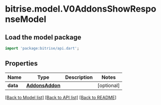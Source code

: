# bitrise.model.V0AddonsShowResponseModel

## Load the model package
```dart
import 'package:bitrise/api.dart';
```

## Properties
Name | Type | Description | Notes
------------ | ------------- | ------------- | -------------
**data** | [**AddonsAddon**](AddonsAddon.md) |  | [optional] 

[[Back to Model list]](../README.md#documentation-for-models) [[Back to API list]](../README.md#documentation-for-api-endpoints) [[Back to README]](../README.md)


